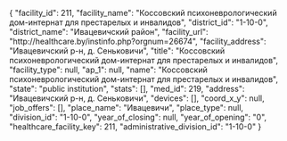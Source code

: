 {
    "facility_id": 211,
    "facility_name": "Коссовский психоневрологический дом-интернат для престарелых и инвалидов",
    "district_id": "1-10-0",
    "district_name": "Ивацевичский район",
    "facility_url": "http:\/\/healthcare.by\/instinfo.php?orgnum=26674",
    "facility_address": "Ивацевичский р-н, д. Сеньковичи",
    "title": "Коссовский психоневрологический дом-интернат для престарелых и инвалидов",
    "facility_type": null,
    "ap_1": null,
    "name": "Коссовский психоневрологический дом-интернат для престарелых и инвалидов",
    "state": "public institution",
    "stats": [],
    "med_id": 219,
    "address": "Ивацевичский р-н, д. Сеньковичи",
    "devices": [],
    "coord_x_y": null,
    "job_offers": [],
    "place_name": "Ивацевичи",
    "place_type": null,
    "division_id": "1-10-0",
    "year_of_closing": null,
    "year_of_opening": "0",
    "healthcare_facility_key": 211,
    "administrative_division_id": "1-10-0"
}